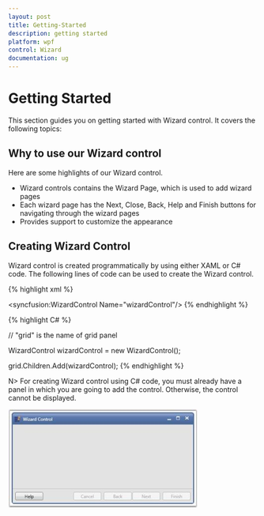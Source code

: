 ```yaml
---
layout: post
title: Getting-Started
description: getting started
platform: wpf
control: Wizard
documentation: ug
---
```


# Getting Started

This section guides you on getting started with Wizard control. It covers the following topics:

## Why to use our Wizard control

Here are some highlights of our Wizard control.

* Wizard controls contains the Wizard Page, which is used to add wizard pages
* Each wizard page has the Next, Close, Back, Help and Finish buttons for navigating through the wizard pages
* Provides support to customize the appearance



## Creating Wizard Control

Wizard control is created programmatically by using either XAML or C# code. The following lines of code can be used to create the Wizard control.



{% highlight xml %}




<syncfusion:WizardControl Name="wizardControl"/>
{% endhighlight %}

{% highlight C# %}




// "grid" is the name of grid panel

WizardControl wizardControl = new WizardControl();            

grid.Children.Add(wizardControl); 
{% endhighlight %}


N> For creating Wizard control using C# code, you must already have a panel in which you are going to add the control. Otherwise, the control cannot be displayed.

 

![](Getting-Started_images/Getting-Started_img1.jpeg)




